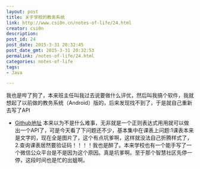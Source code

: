 ```yaml
---
layout: post
title: 关于学校的教务系统
link: http://www.csi0n.cn/notes-of-life/24.html
creator: csi0n
description: 
post_id: 24
post_date: 2015-3-31 20:32:45
post_date_gmt: 2015-3-31 20:32:53
permalink: /notes-of-life/24.html
categories: notes-of-life
tags:
- Java

---
```

我也是哔了狗了，本来班主任叫我过去说要做什么评优，然后叫我搞个软件，我就想起了以前做的教务系统（Android）版的，后来发现找不到了，于是就自己重新去写了API
- [Github地址](https://github.com/csi0n/JSITService)
本来以为不是什么难事，无非就是一个正则表达式用用就可以做出一个API了，可是今天看了下问题还不少，基本集中在课表上问题:1课表本来是文字的，现在全是图片了，这个有点坑爹啊，这样就没法自己折腾样式了，2.查询课表居然要验证码！！！！我也是醉了。本来学校也有一个能手写了一个微信公众平台是不是因为这个原因。真是坑爹啊。至于那个智慧社区先停一停，这段时间也是忙的出蛆啊。